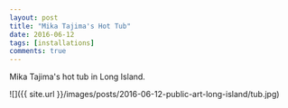 ```yaml
---
layout: post
title: "Mika Tajima's Hot Tub"
date: 2016-06-12
tags: [installations]
comments: true
---
```

Mika Tajima's hot tub in Long Island.

![]({{ site.url }}/images/posts/2016-06-12-public-art-long-island/tub.jpg)

